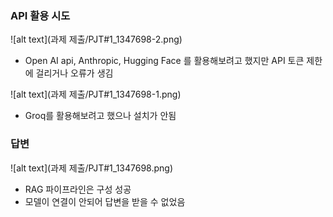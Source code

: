 ### API 활용 시도
![alt text](과제 제출/PJT#1_1347698-2.png)
- Open AI api, Anthropic, Hugging Face 를 활용해보려고 했지만 API 토큰 제한에 걸리거나 오류가 생김

![alt text](과제 제출/PJT#1_1347698-1.png)
- Groq를 활용해보려고 했으나 설치가 안됨

### 답변
![alt text](과제 제출/PJT#1_1347698.png)
- RAG 파이프라인은 구성 성공
- 모델이 연결이 안되어 답변을 받을 수 없었음
